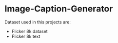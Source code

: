# Image-Caption-Generator
Dataset used in this projects are:
- Flicker 8k dataset
- Flicker 8k text

